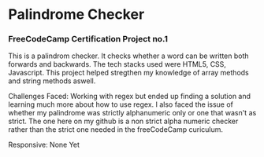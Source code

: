 # Palindrome Checker
### FreeCodeCamp Certification Project no.1

This is a palindrom checker. It checks whether a word can be written both forwards and backwards. The tech stacks used were HTML5, CSS, Javascript. 
This project helped stregthen my knowledge of array methods and string methods aswell. 

Challenges Faced:
Working with regex but ended up finding a solution and learning much more about how to use regex. 
I also faced the issue of whether my palindrome was strictly alphanumeric only or one that wasn't as strict. The one here on my github is a non strict alpha numeric checker rather than the strict one needed in the 
freeCodeCamp curiculum. 

Responsive: None Yet
